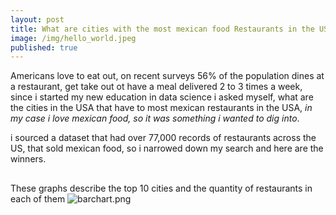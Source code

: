 ```yaml
---
layout: post
title: What are cities with the most mexican food Restaurants in the US?
image: /img/hello_world.jpeg
published: true
---
```


Americans love to eat out, on recent surveys 56% of the population dines at a restaurant, get take out ot have a meal
delivered 2 to 3 times a week, since i started my new education in data science i asked myself, what are the cities in the USA that
have to most mexican restaurants in the USA, *in my case i love mexican food, so it was something i wanted to dig into*.

i sourced a dataset that had over 77,000 records of restaurants across the US, that sold mexican food, so i narrowed down my search
and here are the winners.

##

These graphs describe the top 10 cities and the quantity of restaurants in each of them
![barchart.png]({{site.baseurl}}/img/barchart.png)   






